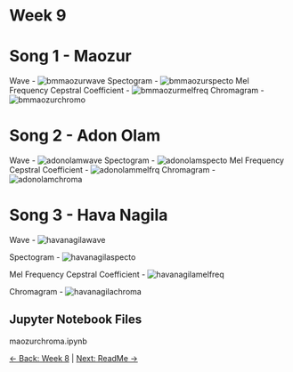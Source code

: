 # Week 9
# Song 1 - Maozur
Wave -
![bmmaozurwave](https://github.com/user-attachments/assets/a87d34a1-3bcb-4f07-9dfe-b869cf4802dd)
Spectogram - 
![bmmaozurspecto](https://github.com/user-attachments/assets/072897e8-03ee-4ffe-a8f4-f10a36304737)
Mel Frequency Cepstral Coefficient -
![bmmaozurmelfreq](https://github.com/user-attachments/assets/e9b46124-3841-435e-a3f8-740e5aba44bc)
 Chromagram -
![bmmaozurchromo](https://github.com/user-attachments/assets/d67f7eb8-9738-4a7f-88f8-f7a7b3e45b83)

# Song 2 - Adon Olam
Wave -
![adonolamwave](https://github.com/user-attachments/assets/d4d0a1af-2eaf-43e1-a684-cd28208a5cd4)
Spectogram - 
![adonolamspecto](https://github.com/user-attachments/assets/05d583c4-1bfb-4e73-a33b-29d47fd5cab8)
Mel Frequency Cepstral Coefficient -
![adonolammelfrq](https://github.com/user-attachments/assets/46df43ed-30ea-449d-8154-86d4fd87e53f)
Chromagram - 
![adonolamchroma](https://github.com/user-attachments/assets/8da71e43-c858-4238-9b99-eb463583376c)

# Song 3 - Hava Nagila
Wave -
![havanagilawave](https://github.com/user-attachments/assets/a0b27a60-6200-427b-9a5a-fe8d60aff5b8)

Spectogram -
![havanagilaspecto](https://github.com/user-attachments/assets/3f26bbc7-2bfa-43be-81d6-cef03a0affb4)

Mel Frequency Cepstral Coefficient -
![havanagilamelfreq](https://github.com/user-attachments/assets/aaec42b9-ada2-4ba7-925d-11152b5f2459)

Chromagram - 
![havanagilachroma](https://github.com/user-attachments/assets/a0f768d0-fcec-46e5-8d97-7413599da82f)

## Jupyter Notebook Files
maozurchroma.ipynb

[← Back: Week 8](page8.md) | [Next: ReadMe →](README.md)
